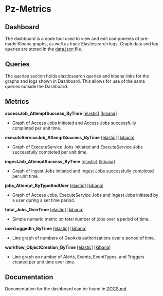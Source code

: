 # Pz-Metrics
## Dashboard
The dashboard is a node tool used to view and edit components of pre-made Kibana graphs, as well as track Elasticsearch logs. Graph data and log queries are stored in the [data.json](/config/data.json) file.


## Queries
The queries section holds elasticsearch queries and kibana links for the graphs and logs shown in Dashboard. This allows for use of the same queries outside the Dashboard.



## Metrics
**accessJob_AttemptSuccess_ByTime** [\[elastic\]](queries/elastic/accessJob.sh) [\[kibana\]](queries/kibana/visualizationLinks.md#accessjob_attemptsuccess_bytime)
* Graph of Access Jobs initiated and Access Jobs successfully completed per unit time.

**executeServiceJob_AttemptSuccess_ByTime** [\[elastic\]](queries/elastic/executeServiceJob.sh) [\[kibana\]](queries/kibana/visualizationLinks.md#executeservicejob_attemptsuccess_bytime)
* Graph of ExecuteService Jobs initiated and ExecuteService Jobs successfully completed per unit time.

**ingestJob_AttemptSuccess_ByTime** [\[elastic\]](queries/elastic/ingestJob.sh) [\[kibana\]](queries/kibana/visualizationLinks.md#ingestjob_attemptsuccess_bytime)
* Graph of Ingest Jobs initiated and Ingest Jobs successfully completed per unit time.

**jobs_Attempt_ByTypeAndUser** [\[elastic\]](queries/elastic/jobAttempt_ByUser.sh) [\[kibana\]](queries/kibana/visualizationLinks.md#jobs_attempt_bytypeanduser)
* Graph of Access Jobs, ExecuteService Jobs and Ingest Jobs initiated by a user during a set time period.

**total_Jobs_OverTime** [\[elastic\]](queries/elastic/totalJobs_OverTime.sh) [\[kibana\]](queries/kibana/visualizationLinks.md#total_jobs_overtime)
* Simple numeric metric on total number of jobs over a period of time.

**userLoggedIn_ByTime** [\[elastic\]](queries/elastic/userAuthenticate.sh) [\[kibana\]](queries/kibana/visualizationLinks.md#userloggedin_bytime)
* Line graph of numbers of GeoAxis authorizations over a period of time.

**workflow_ObjectCreation_ByTime** [\[elastic\]](queries/elastic/workflowObjectCreation.sh) [\[kibana\]](queries/kibana/visualizationLinks.md#workflow_objectcreation_bytime)
* Line graph on number of Alerts, Events, EventTypes, and Triggers created per unit time over time.



## Documentation
Documentation for the dashboard can be found in [DOCS.md](DOCS.md).

